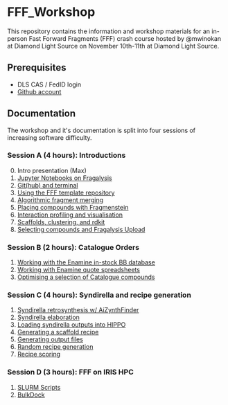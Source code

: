 # FFF_Workshop

This repository contains the information and workshop materials for an in-person Fast Forward Fragments (FFF) crash course hosted by @mwinokan at Diamond Light Source on November 10th-11th at Diamond Light Source.

## Prerequisites

- DLS CAS / FedID login
- [Github account](https:/github.com/signup)

## Documentation

The workshop and it's documentation is split into four sessions of increasing software difficulty.

### Session A (4 hours): Introductions

0. Intro presentation (Max)
1. [Jupyter Notebooks on Fragalysis](docs/A1_NOTEBOOKS.md)
2. [Git(hub) and terminal](docs/A2_GIT_AND_TERMINAL.md)
3. [Using the FFF template repository](docs/A3_FFF_TEMPLATE.md)
4. [Algorithmic fragment merging](docs/A4_MERGING.md)
5. [Placing compounds with Fragmenstein](docs/A5_PLACEMENT.md)
6. [Interaction profiling and visualisation](docs/A6_INTERACTIONS.md)
7. [Scaffolds, clustering, and rdkit](docs/A7_CHEMINFORMATICS.md)
8. [Selecting compounds and Fragalysis Upload](docs/A8_SELECTIONS.md)

### Session B (2 hours): Catalogue Orders

1. [Working with the Enamine in-stock BB database](docs/B1_BB_QUOTE.md)
2. [Working with Enamine quote spreadsheets](docs/B2_REAL_QUOTE.md)
3. [Optimising a selection of Catalogue compounds](docs/B3_CATALOGUE_SELECT.md)

### Session C (4 hours): Syndirella and recipe generation

1. [Syndirella retrosynthesis w/ AiZynthFinder](docs/C1_RETROSYNTHESIS.md)
2. [Syndirella elaboration](docs/C2_ELABORATIONS.md)
3. [Loading syndirella outputs into HIPPO](docs/C3_LOAD_SYNDIRELLA.md)
4. [Generating a scaffold recipe](docs/C4_SCAFFOLD_RECIPE.md)
5. [Generating output files](docs/C5_RECIPE_OUTPUTS.md)
6. [Random recipe generation](docs/C6_RGEN.md)
7. [Recipe scoring](docs/C7_SCORING.md)

### Session D (3 hours): FFF on IRIS HPC

1. [SLURM Scripts](D1_SLURM.md)
2. [BulkDock](D2_BULKDOCK.md)
